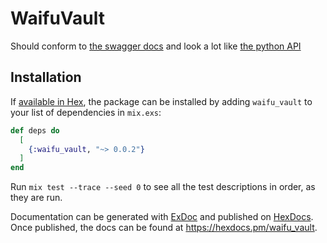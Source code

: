 # WaifuVault

Should conform to [the swagger docs](https://waifuvault.moe/api-docs/) 
and look a lot like [the python API](https://github.com/waifuvault/waifuVault-python-api)

## Installation

If [available in Hex](https://hex.pm/docs/publish), the package can be installed
by adding `waifu_vault` to your list of dependencies in `mix.exs`:

```elixir
def deps do
  [
    {:waifu_vault, "~> 0.0.2"}
  ]
end
```

Run `mix test --trace --seed 0` to see all the test descriptions in order, as they are run.

Documentation can be generated with [ExDoc](https://github.com/elixir-lang/ex_doc)
and published on [HexDocs](https://hexdocs.pm). Once published, the docs can
be found at <https://hexdocs.pm/waifu_vault>.

